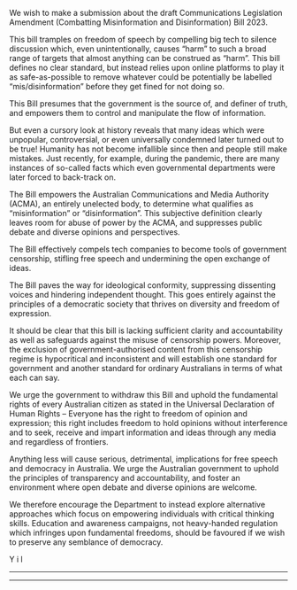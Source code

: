 We wish to make a submission about the draft Communications Legislation Amendment (Combatting Misinformation and
Disinformation) Bill 2023.

This bill tramples on freedom of speech by compelling big tech to silence discussion which, even unintentionally, causes “harm” to
such a broad range of targets that almost anything can be construed as “harm”. This bill defines no clear standard, but instead
relies upon online platforms to play it as safe-as-possible to remove whatever could be potentially be labelled
“mis/disinformation” before they get fined for not doing so.

This Bill presumes that the government is the source of, and definer of truth, and empowers them to control and manipulate the
flow of information.

But even a cursory look at history reveals that many ideas which were unpopular, controversial, or even universally condemned
later turned out to be true! Humanity has not become infallible since then and people still make mistakes. Just recently, for
example, during the pandemic, there are many instances of so-called facts which even governmental departments were later
forced to back-track on.

The Bill empowers the Australian Communications and Media Authority (ACMA), an entirely unelected body, to determine what
qualifies as “misinformation” or “disinformation”. This subjective definition clearly leaves room for abuse of power by the
ACMA, and suppresses public debate and diverse opinions and perspectives.

The Bill effectively compels tech companies to become tools of government censorship, stifling free speech and undermining the
open exchange of ideas.

The Bill paves the way for ideological conformity, suppressing dissenting voices and hindering independent thought. This goes
entirely against the principles of a democratic society that thrives on diversity and freedom of expression.

It should be clear that this bill is lacking sufficient clarity and accountability as well as safeguards against the misuse of censorship
powers. Moreover, the exclusion of government-authorised content from this censorship regime is hypocritical and inconsistent
and will establish one standard for government and another standard for ordinary Australians in terms of what each can say.

We urge the government to withdraw this Bill and uphold the fundamental rights of every Australian citizen as stated in the
Universal Declaration of Human Rights – Everyone has the right to freedom of opinion and expression; this right includes freedom
to hold opinions without interference and to seek, receive and impart information and ideas through any media and regardless of
frontiers.

Anything less will cause serious, detrimental, implications for free speech and democracy in Australia. We urge the Australian
government to uphold the principles of transparency and accountability, and foster an environment where open debate and
diverse opinions are welcome.

We therefore encourage the Department to instead explore alternative approaches which focus on empowering individuals with
critical thinking skills. Education and awareness campaigns, not heavy-handed regulation which infringes upon fundamental
freedoms, should be favoured if we wish to preserve any semblance of democracy.

Y i l


-----

-----


